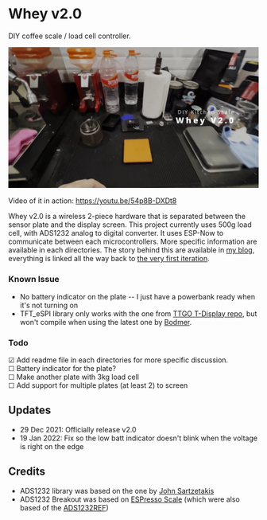 # Whey v2.0

DIY coffee scale / load cell controller.

[![pcb](media/whey-v2.0.jpg?raw=true)](https://youtu.be/54p8B-DXDt8)

Video of it in action: https://youtu.be/54p8B-DXDt8

Whey v2.0 is a wireless 2-piece hardware that is separated between the sensor plate and the display screen. This project currently uses 500g load cell, with ADS1232 analog to digital converter. It uses ESP-Now to communicate between each microcontrollers. More specific information are available in each directories. The story behind this are available in [my blog](https://soemarko.com/blog/whey-v2.0), everything is linked all the way back to [the very first iteration](https://youtu.be/TIj6iEEiVVo).

### Known Issue

- No battery indicator on the plate -- I just have a powerbank ready when it's not turning on
- TFT_eSPI library only works with the one from [TTGO T-Display repo](https://github.com/Xinyuan-LilyGO/TTGO-T-Display), but won't compile when using the latest one by [Bodmer](https://github.com/Bodmer/TFT_eSPI).

### Todo

☑ Add readme file in each directories for more specific discussion.\
☐ Battery indicator for the plate?\
☐ Make another plate with 3kg load cell\
☐ Add support for multiple plates (at least 2) to screen

## Updates

- 29 Dec 2021: Officially release v2.0
- 19 Jan 2022: Fix so the low batt indicator doesn't blink when the voltage is right on the edge

## Credits

- ADS1232 library was based on the one by [John Sartzetakis](https://gitlab.com/jousis/ads1232-library)
- ADS1232 Breakout was based on [ESPresso Scale](https://gitlab.com/jousis/espresso-scale) (which were also based of the [ADS1232REF](https://www.ti.com/tool/ADS1232REF))
